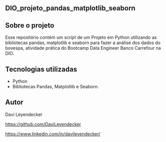 ## DIO_projeto_pandas_matplotlib_seaborn

## Sobre o projeto
Esse repositório contém um script de um Projeto em Python utilizando as bibliotecas pandas, matplotlib e seaborn para fazer a análise dos dados do bovespa, atividade prática do Bootcamp Data Engineer Banco Carrefour na DIO.


## Tecnologias utilizadas
* Python
* Bibliotecas Pandas, Matplotlib e Seaborn.

## Autor
Davi Leyendecker

https://github.com/DaviLeyendecker

https://www.linkedin.com/in/davileyendecker/
